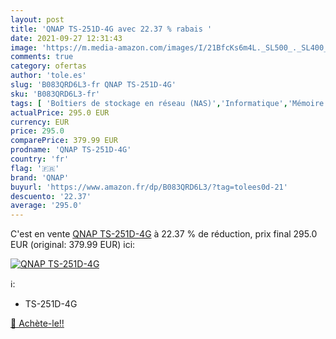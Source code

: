 ```yaml
---
layout: post
title: 'QNAP TS-251D-4G avec 22.37 % rabais '
date: 2021-09-27 12:31:43
image: 'https://m.media-amazon.com/images/I/21BfcKs6m4L._SL500_._SL400_.jpg'
comments: true
category: ofertas
author: 'tole.es'
slug: 'B083QRD6L3-fr QNAP TS-251D-4G'
sku: 'B083QRD6L3-fr'
tags: [ 'Boîtiers de stockage en réseau (NAS)','Informatique','Mémoire','NAS','qnap', ]
actualPrice: 295.0 EUR
currency: EUR
price: 295.0
comparePrice: 379.99 EUR
prodname: 'QNAP TS-251D-4G'
country: 'fr'
flag: '🇫🇷'
brand: 'QNAP'
buyurl: 'https://www.amazon.fr/dp/B083QRD6L3/?tag=tolees0d-21'
descuento: '22.37'
average: '295.0'
---
```


C'est en vente [QNAP TS-251D-4G](https://www.amazon.fr/dp/B083QRD6L3/?tag=tolees0d-21)  à  22.37 % de réduction, prix final  295.0 EUR (original: 379.99 EUR) ici:

[![QNAP TS-251D-4G](https://m.media-amazon.com/images/I/21BfcKs6m4L._SL500_._SL400_.jpg)](https://www.amazon.fr/dp/B083QRD6L3/?tag=tolees0d-21)

ℹ️:

- TS-251D-4G

[🛒 Achète-le!!](https://www.amazon.fr/dp/B083QRD6L3/?tag=tolees0d-21)
